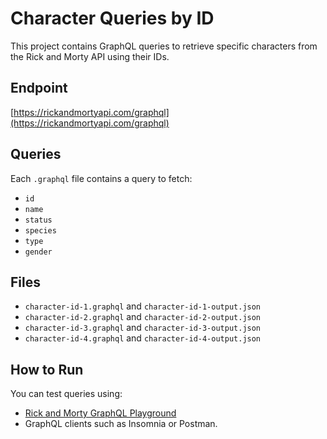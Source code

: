 # Character Queries by ID

This project contains GraphQL queries to retrieve specific characters from the Rick and Morty API using their IDs.

## Endpoint
[https://rickandmortyapi.com/graphql](https://rickandmortyapi.com/graphql)

## Queries
Each `.graphql` file contains a query to fetch:
- `id`
- `name`
- `status`
- `species`
- `type`
- `gender`

## Files
- `character-id-1.graphql` and `character-id-1-output.json`
- `character-id-2.graphql` and `character-id-2-output.json`
- `character-id-3.graphql` and `character-id-3-output.json`
- `character-id-4.graphql` and `character-id-4-output.json`

## How to Run
You can test queries using:
- [Rick and Morty GraphQL Playground](https://rickandmortyapi.com/graphql)
- GraphQL clients such as Insomnia or Postman.
